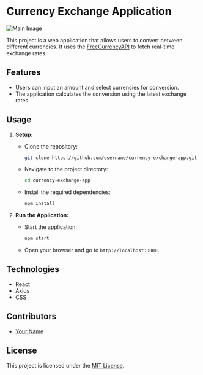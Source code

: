 # Currency Exchange Application
![Main Image](Currency_App/main.png)

This project is a web application that allows users to convert between different currencies. It uses the [FreeCurrencyAPI](https://freecurrencyapi.com/) to fetch real-time exchange rates.

## Features

- Users can input an amount and select currencies for conversion.
- The application calculates the conversion using the latest exchange rates.

## Usage

1. **Setup:**
   - Clone the repository:
     ```bash
     git clone https://github.com/username/currency-exchange-app.git
     ```
   - Navigate to the project directory:
     ```bash
     cd currency-exchange-app
     ```
   - Install the required dependencies:
     ```bash
     npm install
     ```

2. **Run the Application:**
   - Start the application:
     ```bash
     npm start
     ```
   - Open your browser and go to `http://localhost:3000`.

## Technologies

- React
- Axios
- CSS

## Contributors

- [Your Name](https://github.com/username)

## License

This project is licensed under the [MIT License](LICENSE).
